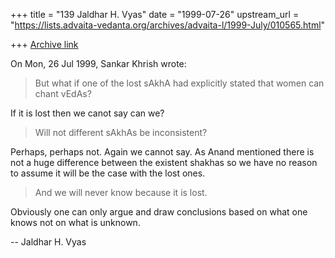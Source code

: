 +++
title = "139 Jaldhar H. Vyas"
date = "1999-07-26"
upstream_url = "https://lists.advaita-vedanta.org/archives/advaita-l/1999-July/010565.html"

+++
[Archive link](https://lists.advaita-vedanta.org/archives/advaita-l/1999-July/010565.html)

On Mon, 26 Jul 1999, Sankar Khrish wrote:

> But what if one of the lost sAkhA had explicitly stated that women can
> chant vEdAs?

If it is lost then we canot say can we?

> Will not different sAkhAs be inconsistent?

Perhaps, perhaps not.  Again we cannot say.  As Anand mentioned there is
not a huge difference between the existent shakhas so we have no reason to
assume it will be the case with the lost ones.

> And we will
> never know because it is lost.
>

Obviously one can only argue and draw conclusions based on what one knows
not on what is unknown.

--
Jaldhar H. Vyas <jaldhar at braincells.com>

